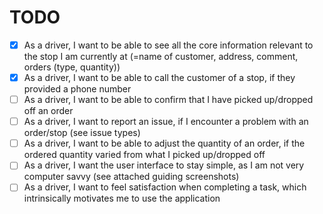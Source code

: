 # TODO

- [x] As a driver, I want to be able to see all the core information relevant to the stop I am
  currently at (=name of customer, address, comment, orders (type, quantity))
- [x] As a driver, I want to be able to call the customer of a stop, if they provided a phone
  number
- [ ] As a driver, I want to be able to confirm that I have picked up/dropped off an order
- [ ] As a driver, I want to report an issue, if I encounter a problem with an order/stop (see
  issue types)
- [ ] As a driver, I want to be able to adjust the quantity of an order, if the ordered quantity
  varied from what I picked up/dropped off
- [ ] As a driver, I want the user interface to stay simple, as I am not very computer savvy
  (see attached guiding screenshots)
- [ ] As a driver, I want to feel satisfaction when completing a task, which intrinsically
  motivates me to use the application